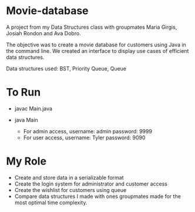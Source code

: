 # Movie-database

A project from my Data Structures class with groupmates Maria Girgis, Josiah Rondon and Ava Dobro.

The objective was to create a movie database for customers using Java in the command line. We created an interface to display use cases of efficient data structures.

Data structures used: BST, Priority Queue, Queue


# To Run

- javac Main.java
- java Main

    - For admin access, username: admin   password: 9999
    - For user access, username: Tyler    password: 9090

      
# My Role

- Create and store data in a serializable format
- Create the login system for administrator and customer access
- Create the wishlist for customers using queue
- Compare data structures I made with ones groupmates made for the most optimal time complexity.
